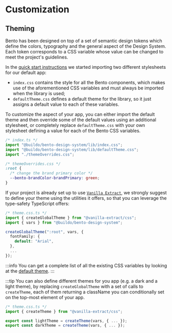 # Customization

## Theming

Bento has been designed on top of a set of semantic design tokens which define the colors, typography and the general aspect of the Design System.
Each token corresponds to a CSS variable whose value can be changed to meet the project's guidelines.

In the [quick start instructions](./intro#quick-start) we started importing two different stylesheets for our default app:

- `index.css` contains the style for all the Bento components, which makes use of the aforementioned CSS variables and must always be imported when the library is used;
- `defaultTheme.css` defines a default theme for the library, so it just assigns a default value to each of these variables.

To customize the aspect of your app, you can either import the default theme and then override some of the default values using an additional stylesheet, or completely replace `defaultTheme.css` with your own stylesheet defining a value for each of the Bento CSS variables.

```ts
/* index.ts */
import "@buildo/bento-design-system/lib/index.css";
import "@buildo/bento-design-system/lib/defaultTheme.css";
import "./themeOverrides.css";
```

```css
/* themeOverrides.css */
:root {
  /* change the brand primary color */
  --bento-brandColor-brandPrimary: green;
}
```

If your project is already set up to use [`Vanilla Extract`](./vanilla-extract), we strongly suggest to define your theme using the utilities it offers, so that you can leverage the type-safety TypeScript offers:

```ts
/* theme.css.ts */
import { createGlobalTheme } from "@vanilla-extract/css";
import { vars } from "@buildo/bento-design-system";

createGlobalTheme(":root", vars, {
  fontFamily: {
    default: "Arial",
  },
  ...
});
```

:::info
You can get a complete list of all the existing CSS variables by looking at the [default theme](https://github.com/buildo/bento-design-system/blob/main/packages/bento-design-system/src/defaultTheme.css.ts).
:::

:::tip
You can also define different themes for you app (e.g. a dark and a light theme), by replacing `createGlobalTheme` with a set of calls to `createTheme`, each of them returning a className you can conditionally set on the top-most element of your app.

```ts
/* theme.css.ts */
import { createTheme } from "@vanilla-extract/css";

export const lightTheme = createTheme(vars, { ... });
export const darkTheme = createTheme(vars, { ... });
```
